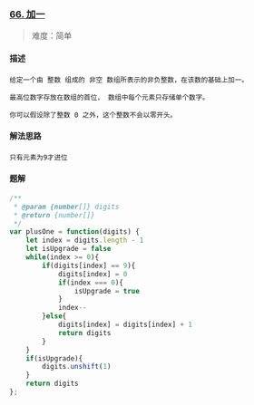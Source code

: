 ### [66. 加一](https://leetcode.cn/problems/plus-one/description/)

> 难度：简单

#### 描述

```
给定一个由 整数 组成的 非空 数组所表示的非负整数，在该数的基础上加一。

最高位数字存放在数组的首位， 数组中每个元素只存储单个数字。

你可以假设除了整数 0 之外，这个整数不会以零开头。
```

#### 解法思路

```
只有元素为9才进位
```

#### 题解

```js
/**
 * @param {number[]} digits
 * @return {number[]}
 */
var plusOne = function(digits) {
    let index = digits.length - 1
    let isUpgrade = false
    while(index >= 0){
        if(digits[index] == 9){
            digits[index] = 0
            if(index === 0){
                isUpgrade = true
            }
            index--
        }else{
            digits[index] = digits[index] + 1
            return digits
        }
    }
    if(isUpgrade){
        digits.unshift(1)
    }
    return digits
};
```
